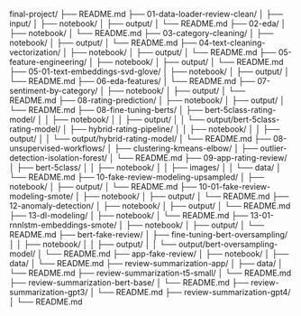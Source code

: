final-project/
├── README.md
├── 01-data-loader-review-clean/
│   ├── input/
│   ├── notebook/
│   ├── output/
│   └── README.md
├── 02-eda/
│   ├── notebook/
│   └── README.md
├── 03-category-cleaning/
│   ├── notebook/
│   ├── output/
│   └── README.md
├── 04-text-cleaning-vectorization/
│   ├── notebook/
│   ├── output/
│   └── README.md
├── 05-feature-engineering/
│   ├── notebook/
│   ├── output/
│   └── README.md
├── 05-01-text-embeddings-svd-glove/
│   ├── notebook/
│   ├── output/
│   └── README.md
├── 06-eda-features/
│   └── README.md
├── 07-sentiment-by-category/
│   ├── notebook/
│   ├── output/
│   └── README.md
├── 08-rating-prediction/
│   ├── notebook/
│   ├── output/
│   └── README.md
├── 08-fine-tuning-berts/
│   ├── bert-5class-rating-model/
│   │   ├── notebook/
│   │   ├── output/
│   │   └── output/bert-5class-rating-model/
│   ├── hybrid-rating-pipeline/
│   │   ├── notebook/
│   │   ├── output/
│   │   └── output/hybrid-rating-model/
│   └── README.md
├── 08-unsupervised-workflows/
│   ├── clustering-kmeans-elbow/
│   ├── outlier-detection-isolation-forest/
│   └── README.md
├── 09-app-rating-review/
│   ├── bert-5class/
│   │   ├── notebook/
│   │   ├── images/
│   │   └── data/
│   └── README.md
├── 10-fake-review-modeling-upsampled/
│   ├── notebook/
│   ├── output/
│   └── README.md
├── 10-01-fake-review-modeling-smote/
│   ├── notebook/
│   ├── output/
│   └── README.md
├── 12-anomaly-detection/
│   ├── notebook/
│   ├── output/
│   └── README.md
├── 13-dl-modeling/
│   ├── notebook/
│   └── README.md
├── 13-01-rnnlstm-embeddings-smote/
│   ├── notebook/
│   ├── output/
│   └── README.md
├── bert-fake-review/
│   ├── fine-tuning-bert-oversampling/
│   │   ├── notebook/
│   │   ├── output/
│   │   └── output/bert-oversampling-model/
│   └── README.md
├── app-fake-review/
│   ├── notebook/
│   ├── data/
│   └── README.md
├── review-summarization-app/
│   ├── data/
│   └── README.md
├── review-summarization-t5-small/
│   └── README.md
├── review-summarization-bert-base/
│   └── README.md
├── review-summarization-gpt3/
│   └── README.md
├── review-summarization-gpt4/
│   └── README.md





